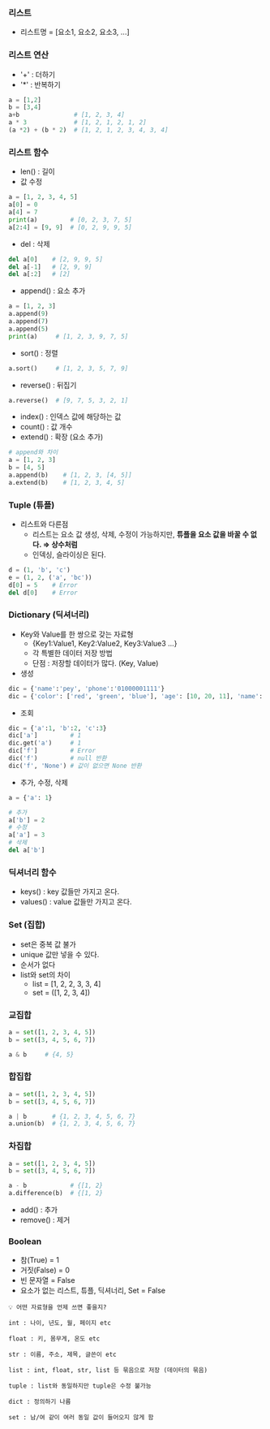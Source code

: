 ### 리스트

- 리스트명 = [요소1, 요소2, 요소3, ...]

### 리스트 연산

- '+' : 더하기
- '*' : 반복하기

```python
a = [1,2]
b = [3,4]
a+b               # [1, 2, 3, 4]
a * 3             # [1, 2, 1, 2, 1, 2]
(a *2) + (b * 2)  # [1, 2, 1, 2, 3, 4, 3, 4]
```

### 리스트 함수

- len() : 길이
- 값 수정

```python
a = [1, 2, 3, 4, 5]
a[0] = 0
a[4] = 7
print(a)         # [0, 2, 3, 7, 5]
a[2:4] = [9, 9]  # [0, 2, 9, 9, 5]
```

- del : 삭제

```python
del a[0]    # [2, 9, 9, 5]
del a[-1]   # [2, 9, 9]
del a[:2]   # [2]
```

- append() : 요소 추가

```python
a = [1, 2, 3]
a.append(9)
a.append(7)
a.append(5)
print(a)     # [1, 2, 3, 9, 7, 5]
```

- sort() : 정렬

```python
a.sort()     # [1, 2, 3, 5, 7, 9]
```

- reverse() : 뒤집기

```python
a.reverse()  # [9, 7, 5, 3, 2, 1]
```

- index() : 인덱스 값에 해당하는 값
- count() : 값 개수
- extend() : 확장 (요소 추가)

```python
# append와 차이
a = [1, 2, 3]
b = [4, 5]
a.append(b)    # [1, 2, 3, [4, 5]]
a.extend(b)    # [1, 2, 3, 4, 5]
```

### Tuple (튜플)

- 리스트와 다른점
    - 리스트는 요소 값 생성, 삭제, 수정이 가능하지만, **튜플을 요소 값을 바꿀 수 없다. ⇒ 상수처럼**
    - 인덱싱, 슬라이싱은 된다.

```python
d = (1, 'b', 'c')
e = (1, 2, ('a', 'bc'))
d[0] = 5    # Error
del d[0]    # Error
```

### Dictionary (딕셔너리)

- Key와 Value를 한 쌍으로 갖는 자료형
    - {Key1:Value1, Key2:Value2, Key3:Value3 …}
    - 각 특별한 데이터 저장 방법
    - 단점 : 저장할 데이터가 많다. (Key, Value)
- 생성

```python
dic = {'name':'pey', 'phone':'01000001111'}
dic = {'color': ['red', 'green', 'blue'], 'age': [10, 20, 11], 'name': 'pey'}
```

- 조회

```python
dic = {'a':1, 'b':2, 'c':3}
dic['a']         # 1
dic.get('a')     # 1
dic['f']         # Error
dic('f')         # null 반환
dic('f', 'None') # 값이 없으면 None 반환
```

- 추가, 수정, 삭제

```python
a = {'a': 1}

# 추가
a['b'] = 2
# 수정
a['a'] = 3
# 삭제
del a['b']
```

### 딕셔너리 함수

- keys() : key 값들만 가지고 온다.
- values() : value 값들만 가지고 온다.

### Set (집합)

- set은 중복 값 불가
- unique 값만 넣을 수 있다.
- 순서가 없다
- list와 set의 차이
    - list = [1, 2, 2, 3, 3, 4]
    - set = ([1, 2, 3, 4])

### 교집합

```python
a = set([1, 2, 3, 4, 5]) 
b = set([3, 4, 5, 6, 7])

a & b     # {4, 5}
```

### 합집합

```python
a = set([1, 2, 3, 4, 5])
b = set([3, 4, 5, 6, 7])

a | b       # {1, 2, 3, 4, 5, 6, 7}
a.union(b)  # {1, 2, 3, 4, 5, 6, 7}
```

### 차집합

```python
a = set([1, 2, 3, 4, 5]) 
b = set([3, 4, 5, 6, 7])

a - b            # {[1, 2}
a.difference(b)  # {[1, 2} 
```

- add() : 추가
- remove() : 제거

### Boolean

- 참(True) = 1
- 거짓(False) = 0
- 빈 문자열 = False
- 요소가 없는 리스트, 튜플, 딕셔너리, Set = False

```
💡 어떤 자료형을 언제 쓰면 좋을지?

int : 나이, 년도, 월, 페이지 etc

float : 키, 몸무게, 온도 etc

str : 이름, 주소, 제목, 글쓴이 etc

list : int, float, str, list 등 묶음으로 저장 (데이터의 묶음)

tuple : list와 동일하지만 tuple은 수정 불가능

dict : 정의하기 나름

set : 남/여 같이 여러 동일 값이 들어오지 않게 함

```
